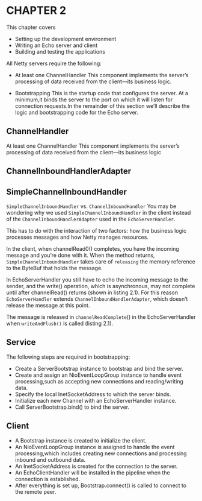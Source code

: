 # CHAPTER 2

This chapter covers

- Setting up the development environment
- Writing an Echo server and client
- Building and testing the applications

All Netty servers require the following:

- At least one ChannelHandler This component implements the server’s processing of data received from the client—its business logic.

- Bootstrapping This is the startup code that configures the server. At a minimum,it binds the server to the port on which it will listen for connection requests.In the remainder of this section we’ll describe the logic and bootstrapping code for the Echo server.

## ChannelHandler

At least one ChannelHandler This component implements the server’s processing of data received from the client—its business logic

## ChannelInboundHandlerAdapter

## SimpleChannelInboundHandler

`SimpleChannelInboundHandler` vs. `ChannelInboundHandler`
You may be wondering why we used `SimpleChannelInboundHandler` in the client instead of the `ChannelInboundHandlerAdapter` used in the `EchoServerHandler`.

This has to do with the interaction of two factors: how the business logic processes messages and how Netty manages resources.

In the client, when channelRead0() completes, you have the incoming message and you’re done with it. When the method returns, `SimpleChannelInboundHandler` takes care of `releasing` the memory reference to the ByteBuf that holds the message.

In EchoServerHandler you still have to echo the incoming message to the sender, and the write() operation, which is asynchronous, may not complete until after channelRead() returns (shown in listing 2.1). For this reason `EchoServerHandler` extends `ChannelInboundHandlerAdapter`, which doesn’t release the message at this point.

The message is released in `channelReadComplete`() in the EchoServerHandler when `writeAndFlush()` is called (listing 2.1).

## Service

The following steps are required in bootstrapping:

- Create a ServerBootstrap instance to bootstrap and bind the server.
- Create and assign an NioEventLoopGroup instance to handle event processing,such as accepting new connections and reading/writing data.
- Specify the local InetSocketAddress to which the server binds.
- Initialize each new Channel with an EchoServerHandler instance.
- Call ServerBootstrap.bind() to bind the server.

## Client

- A Bootstrap instance is created to initialize the client.
- An NioEventLoopGroup instance is assigned to handle the event processing,which includes creating new connections and processing inbound and outbound data.
- An InetSocketAddress is created for the connection to the server.
- An EchoClientHandler will be installed in the pipeline when the connection is established.
- After everything is set up, Bootstrap.connect() is called to connect to the remote peer.

